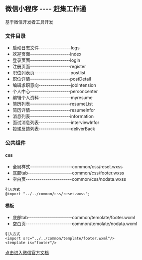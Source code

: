 ## 微信小程序 ---- 赶集工作通
基于微信开发者工具开发

### 文件目录
* 启动日志文件----------------logs    
* 欢迎页面--------------------index
* 登录页面--------------------login
* 注册页面--------------------register
* 职位列表页------------------postlist
* 职位详情--------------------postDetail
* 编辑求职意向----------------jobIntension
* 个人中心--------------------personcenter
* 编辑个人资料----------------myresume
* 简历列表--------------------resumeList
* 简历详情--------------------resumeInfor
* 消息列表--------------------information
* 面试消息列表----------------interviewInfor
* 投递反馈列表----------------deliverBack

### 公共组件
#### css
* 全局样式---------------------common/css/reset.wxss
* 底部tab----------------------common/css/footer.wxss
* 空白页-----------------------common/css/nodata.wxss

```
引入方式
@import "../../common/css/reset.wxss";
```

#### 模板
* 底部tab----------------------common/temolate/footer.wxml
* 空白页-----------------------common/temolate/nodata.wxml


```
引入方式
<import src="../../common/template/footer.wxml"/>
<template is="footer"/>
```

[点击进入微信官方文档](https://mp.weixin.qq.com/debug/wxadoc/dev/framework/MINA.html?t=1477656496953)
